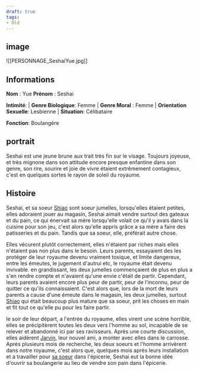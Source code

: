 ```yaml
---
draft: true
tags:
- Old
---
```


## image
![[PERSONNAGE_SeshaiYue.jpg]]

## Informations
**Nom** : Yue 
**Prénom** : Seshai 

**Intimité**:
| **Genre Biologique**: Femme
| **Genre Moral** : Femme
| **Orientation Sexuelle**: Lesbienne
| **Situation**: Célibataire

**Fonction**: Boulangère

## portrait
Seshai est une jeune brune aux trait très fin sur le visage. Toujours joyeuse, et très mignone dans son attitude encore presque enfantine dans son genre, son rire, sourire et joie de vivre étaient extrêmement contagieux, c'est en quelques sortes le rayon de soleil du royaume. 

## Histoire
Seshai, et sa soeur [Shiao](Shiao%20Yue.md) sont soeur jumelles, lorsqu'elles étaient petites, elles adoraient jouer au magasin, Seshai aimait vendre surtout des gateaux et du pain, ce qui énervait sa mère lorsqu'elle volait ce qu'il y avais dans la cuisine pour son jeu, c'est alors qu'elle appris grâce a sa mère a faire des patisseries et du pain. Tandis que sa soeur, elle, préférait autre chose.

Elles vécurent plutôt correctement, elles n'étaient par riches mais elles n'étaient pas non plus dans le besoin. Leurs parents, essayaient des les protéger de leur royaume devenu vraiment toxique, et limite dangereux, entre les émeutes, le jugement d'autrui etc, le royaume était devenu invivable. en grandissant, les deux jumelles commençaient de plus en plus a s'en rendre compte et n'avaient qu'une envie c'était de partir. Cependant, leurs parents avaient encore plus peur de partir, peur de l'inconnu, peur de quitter ce qu'ils connaissaient. C'est alors que, lors de la mort de leurs parents a cause d'une émeute dans le magasin, les deux jumelles, surtout [Shiao](Shiao%20Yue.md) qui était beaucoup plus mature que sa soeur, prit les choses en main et fit tout ce qu'elle pu pour les faire partir.

le soir de leur départ, a l'entrée du royaume, elles virent une scène horrible, elles se précipitèrent toutes les deux vers l'homme au sol, incapable de se relever et abandonné ici par ses ravisseurs. Après une courte discussion, elles aidèrent [Jarvin](Jarvin%20Wells.md), leur nouvel ami, a monter avec elles dans le carrosse. Après plusieurs mois de recherche, les deux soeurs et l'homme arrivèrent dans notre royaume, c'est alors que, quelques mois après leurs installation et a travailler pour [sa soeur](Shiao%20Yue.md) dans l'épicerie, Seshai eut la bonne idée d'ouvrir sa boulangerie au lieu de vendre son pain dans l'épicerie.